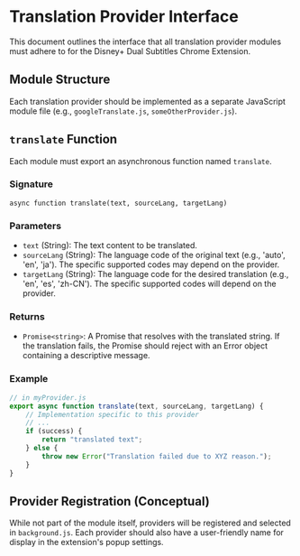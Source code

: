 # Translation Provider Interface

This document outlines the interface that all translation provider modules must adhere to for the Disney+ Dual Subtitles Chrome Extension.

## Module Structure

Each translation provider should be implemented as a separate JavaScript module file (e.g., `googleTranslate.js`, `someOtherProvider.js`).

## `translate` Function

Each module must export an asynchronous function named `translate`.

### Signature

`async function translate(text, sourceLang, targetLang)`

### Parameters

*   `text` (String): The text content to be translated.
*   `sourceLang` (String): The language code of the original text (e.g., 'auto', 'en', 'ja'). The specific supported codes may depend on the provider.
*   `targetLang` (String): The language code for the desired translation (e.g., 'en', 'es', 'zh-CN'). The specific supported codes will depend on the provider.

### Returns

*   `Promise<string>`: A Promise that resolves with the translated string. If the translation fails, the Promise should reject with an Error object containing a descriptive message.

### Example

```javascript
// in myProvider.js
export async function translate(text, sourceLang, targetLang) {
    // Implementation specific to this provider
    // ...
    if (success) {
        return "translated text";
    } else {
        throw new Error("Translation failed due to XYZ reason.");
    }
}
```

## Provider Registration (Conceptual)

While not part of the module itself, providers will be registered and selected in `background.js`. Each provider should also have a user-friendly name for display in the extension's popup settings.
